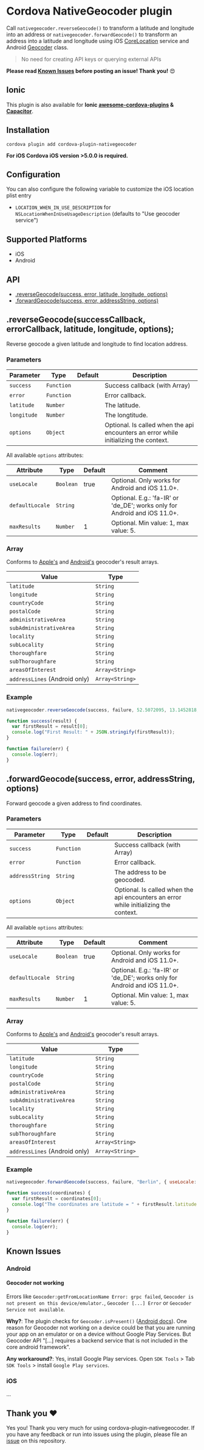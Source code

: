 # Cordova NativeGeocoder plugin
Call `nativegeocoder.reverseGeocode()` to transform a latitude and longitude into an address or `nativegeocoder.forwardGeocode()` to transform an address into a latitude and longitude using iOS [CoreLocation](https://developer.apple.com/library/ios/documentation/CoreLocation/Reference/CoreLocation_Framework/) service and Android [Geocoder](https://developer.android.com/reference/android/location/Geocoder.html) class.

> No need for creating API keys or querying external APIs


**Please read [Known Issues](#known-issues) before posting an issue! Thank you!** :heart_eyes:

## Ionic

This plugin is also available for **Ionic [awesome-cordova-plugins](https://danielsogl.gitbook.io/awesome-cordova-plugins/native-geocoder/) & [Capacitor](https://capacitorjs.com)**.

## Installation
```
cordova plugin add cordova-plugin-nativegeocoder
```
**For iOS Cordova iOS version >5.0.0 is required.**

## Configuration
You can also configure the following variable to customize the iOS location plist entry

- `LOCATION_WHEN_IN_USE_DESCRIPTION` for `NSLocationWhenInUseUsageDescription` (defaults to "Use geocoder service")

## Supported Platforms
- iOS
- Android

## API
- [.reverseGeocode(success, error, latitude, longitude, options)]()
- [.forwardGeocode(success, error, addressString, options)]()

## .reverseGeocode(successCallback, errorCallback, latitude, longitude, options);
Reverse geocode a given latitude and longitude to find location address.

### Parameters

| Parameter        | Type       | Default | Description                                                   |
| ---------------- | ---------- | ------- | ------------------------------------------------------------- |
| `success` | `Function` |         | Success callback (with Array<Result>)              |
| `error`   | `Function` |         | Error callback. |
| `latitude` | `Number` |         | The latitude.               |
| `longitude`   | `Number` |         | The longtitude. |
| `options`   | `Object` |         | Optional. Is called when the api encounters an error while initializing the context. |

All available `options` attributes:

| Attribute                      | Type     | Default                                                      | Comment                                        |
| ------------------------------ | -------- | ------------------------------------------------------------ | -------------------------------------------------- |
| `useLocale`  | `Boolean` | true | Optional. Only works for Android and iOS 11.0+. |
| `defaultLocale` | `String` |  | Optional. E.g.: 'fa-IR' or 'de_DE'; works only for Android and iOS 11.0+. |
| `maxResults` | `Number` | 1 | Optional. Min value: 1, max value: 5. |

### Array<Result>
Conforms to [Apple's](https://developer.apple.com/documentation/corelocation/clplacemark) and [Android's](https://developer.android.com/reference/android/location/Address.html) geocoder's result arrays.

| Value | Type     |
|-------------|-----------
| `latitude`  | `String` |
| `longitude`  | `String` |
| `countryCode`  | `String` | 
| `postalCode`  | `String` | 
| `administrativeArea`  | `String` | 
| `subAdministrativeArea`  | `String` | 
| `locality`  | `String` | 
| `subLocality`  | `String` | 
| `thoroughfare`  | `String` | 
| `subThoroughfare`  | `String` |
| `areasOfInterest`  | `Array<String>` | 
| `addressLines` (Android only) | `Array<String>` | 


### Example
```js
nativegeocoder.reverseGeocode(success, failure, 52.5072095, 13.1452818, { useLocale: true, maxResults: 1 });

function success(result) {
  var firstResult = result[0];
  console.log("First Result: " + JSON.stringify(firstResult));
}

function failure(err) {
  console.log(err);
}
```

## .forwardGeocode(success, error, addressString, options)
Forward geocode a given address to find coordinates.

### Parameters

| Parameter        | Type       | Default | Description                                                   |
| ---------------- | ---------- | ------- | ------------------------------------------------------------- |
| `success` | `Function` |         | Success callback (with Array<Result>)              |
| `error`   | `Function` |         | Error callback. |
| `addressString` | `String` |         | The address to be geocoded.               |
| `options`   | `Object` |         | Optional. Is called when the api encounters an error while initializing the context. |

All available `options` attributes:

| Attribute                      | Type     | Default                                                      | Comment                                        |
| ------------------------------ | -------- | ------------------------------------------------------------ | -------------------------------------------------- |
| `useLocale`  | `Boolean` | true | Optional. Only works for Android and iOS 11.0+. |
| `defaultLocale` | `String` |  | Optional. E.g.: 'fa-IR' or 'de_DE'; works only for Android and iOS 11.0+. |
| `maxResults` | `Number` | 1 | Optional. Min value: 1, max value: 5. |

### Array<Result>
Conforms to [Apple's](https://developer.apple.com/documentation/corelocation/clplacemark) and [Android's](https://developer.android.com/reference/android/location/Address.html) geocoder's result arrays.

| Value | Type     |
|-------------|-----------
| `latitude`  | `String` |
| `longitude`  | `String` |
| `countryCode`  | `String` | 
| `postalCode`  | `String` | 
| `administrativeArea`  | `String` | 
| `subAdministrativeArea`  | `String` | 
| `locality`  | `String` | 
| `subLocality`  | `String` | 
| `thoroughfare`  | `String` | 
| `subThoroughfare`  | `String` |
| `areasOfInterest`  | `Array<String>` | 
| `addressLines` (Android only) | `Array<String>` | 

### Example
```js
nativegeocoder.forwardGeocode(success, failure, "Berlin", { useLocale: true, maxResults: 1 });

function success(coordinates) {
  var firstResult = coordinates[0];
  console.log("The coordinates are latitude = " + firstResult.latitude + " and longitude = " + firstResult.longitude);
}

function failure(err) {
  console.log(err);
}
```

## Known Issues

### Android 

#### Geocoder not working
Errors like `Geocoder:getFromLocationName Error: grpc failed`, `Geocoder is not present on this device/emulator.`, `Geocoder [...] Error` or `Geocoder Service not available`.

**Why?**: 
The plugin checks for `Geocoder.isPresent()` ([Android docs](https://developer.android.com/reference/android/location/Geocoder.html#isPresent())). One reason for Geocoder not working on a device could be that you are running your app on an emulator or on a device without Google Play Services. But Geocoder API "[...] requires a backend service that is not included in the core android framework".

**Any workaround?**: 
Yes, install Google Play services. Open `SDK Tools` > Tab `SDK Tools` > install `Google Play services`.

### iOS
...

## Thank you :heart:
Yes you! Thank you very much for using cordova-plugin-nativegeocoder. If you have any feedback or run into issues using the plugin, please file an [issue](https://github.com/sebastianbaar/cordova-plugin-nativegeocoder/issues/new) on this repository.
